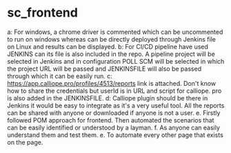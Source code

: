 # sc_frontend
a: For windows, a chrome driver is commented which can be uncommented to run on windows whereas can be directly deployed through Jenkins file on Linux and results can be displayed.
b: For CI/CD pipeline have used JENKINS can its file is also included in the repo. A pipeline project will be selected in Jenkins and in configuration POLL SCM will be selected in which the project URL will be passed and JENKINSFILE will also be passed through which it can be easily run.
c: https://app.calliope.pro/profiles/4513/reports link is attached. Don't know how to share the credentials but userId is in URL and script for calliope. pro is also added in the JENKINSFILE.
d: Calliope plugin should be there in Jenkins it would be easy to integrate as it's a very useful tool. All the reports can be shared with anyone or downloaded if anyone is not a user.
e. Firstly followed POM approach for frontend. Then automated the scenarios that can be easily identified or understood by a layman.
f. As anyone can easily understand them and test them.
e. To automate every other page that exists on the page.
